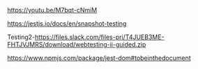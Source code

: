 https://youtu.be/M7bqt-cNmiM

https://jestjs.io/docs/en/snapshot-testing


Testing2-https://files.slack.com/files-pri/T4JUEB3ME-FHTJVJMRS/download/webtesting-ii-guided.zip


https://www.npmjs.com/package/jest-dom#tobeinthedocument